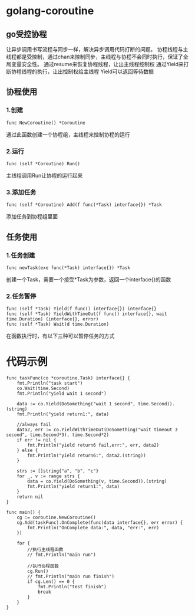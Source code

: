 # golang-coroutine
## go受控协程
让异步调用书写流程与同步一样，解决异步调用代码打断的问题。
协程线程与主线程都是受控制，通过chan来控制同步，主线程与协程不会同时执行，保证了全局变量安全性。
通过resume来恢复协程线程，让出主线程控制权
通过Yield来打断协程线程的执行，让出控制权给主线程
Yield可以返回等待数据

## 协程使用
### 1.创建
```golang
func NewCoroutine() *Coroutine
```
通过此函数创建一个协程组，主线程来控制协程的运行

### 2.运行
```golang
func (self *Coroutine) Run()
```
主线程调用Run让协程的运行起来

### 3.添加任务
```golang
func (self *Coroutine) Add(f func(*Task) interface{}) *Task
```
添加任务到协程组里面

## 任务使用
### 1.任务创建
```golang
func newTask(exe func(*Task) interface{}) *Task
```
创建一个Task，需要一个接受*Task为参数，返回一个interface{}的函数

### 2.任务暂停
```golang
func (self *Task) Yield(f func() interface{}) interface{}
func (self *Task) YieldWithTimeOut(f func() interface{}, wait time.Duration) (interface{}, error)
func (self *Task) Wait(d time.Duration)
```
在函数执行时，有以下三种可以暂停任务的方式

# 代码示例
```golang
func taskFunc(co *coroutine.Task) interface{} {
	fmt.Println("task start")
	co.Wait(time.Second)
	fmt.Println("yield wait 1 second")

	data := co.Yield(DoSomething("wait 1 second", time.Second)).(string)
	fmt.Println("yield return1:", data)

	//always fail
	data2, err := co.YieldWithTimeOut(DoSomething("wait timeout 3 second", time.Second*3), time.Second*2)
	if err != nil {
		fmt.Println("yield return6 fail,err:", err, data2)
	} else {
		fmt.Println("yield return6:", data2.(string))
	}

	strs := []string{"a", "b", "c"}
	for _, v := range strs {
		data = co.Yield(DoSomething(v, time.Second)).(string)
		fmt.Println("yield return1:", data)
	}
	return nil
}

func main() {
	cg := coroutine.NewCoroutine()
	cg.Add(taskFunc).OnComplete(func(data interface{}, err error) {
		fmt.Println("OnComplete data:", data, "err:", err)
	})

	for {
		//执行主线程函数
		// fmt.Println("main run")

		//执行协程函数
		cg.Run()
		// fmt.Println("main run finish")
		if cg.Len() == 0 {
			fmt.Println("test finish")
			break
		}
	}
}
```
